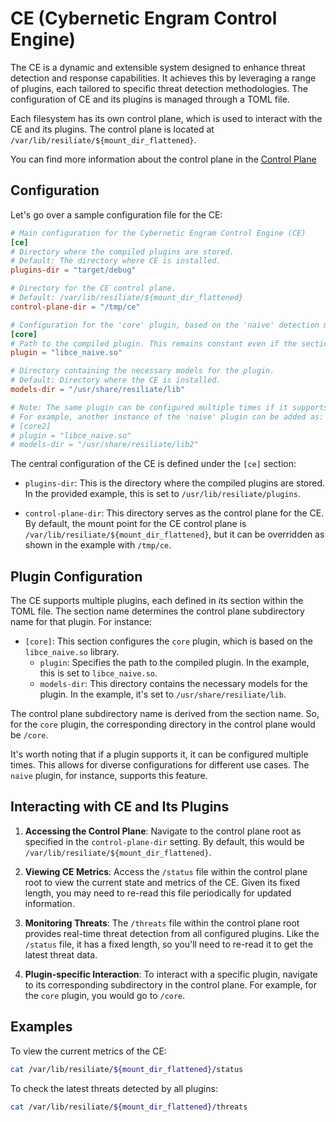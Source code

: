 # CE (Cybernetic Engram Control Engine)

The CE is a dynamic and extensible system designed to enhance threat detection
and response capabilities. It achieves this by leveraging a range of plugins,
each tailored to specific threat detection methodologies. The configuration of
CE and its plugins is managed through a TOML file.

Each filesystem has its own control plane, which is used to interact with the
CE and its plugins. The control plane is located at `/var/lib/resiliate/${mount_dir_flattened}`.

You can find more information about the control plane in the [Control Plane](control-plane/)

## Configuration

Let's go over a sample configuration file for the CE:

```toml
# Main configuration for the Cybernetic Engram Control Engine (CE)
[ce]
# Directory where the compiled plugins are stored.
# Default: The directory where CE is installed.
plugins-dir = "target/debug"

# Directory for the CE control plane.
# Default: /var/lib/resiliate/${mount_dir_flattened}
control-plane-dir = "/tmp/ce"

# Configuration for the 'core' plugin, based on the 'naive' detection methodology.
[core]
# Path to the compiled plugin. This remains constant even if the section name changes.
plugin = "libce_naive.so"

# Directory containing the necessary models for the plugin.
# Default: Directory where the CE is installed.
models-dir = "/usr/share/resiliate/lib"

# Note: The same plugin can be configured multiple times if it supports multiple instances.
# For example, another instance of the 'naive' plugin can be added as:
# [core2]
# plugin = "libce_naive.so"
# models-dir = "/usr/share/resiliate/lib2"
```

The central configuration of the CE is defined under the `[ce]` section:

- `plugins-dir`: This is the directory where the compiled plugins are stored.
  In the provided example, this is set to `/usr/lib/resiliate/plugins`.
  
- `control-plane-dir`: This directory serves as the control plane for the CE.
  By default, the mount point for the CE control plane is
  `/var/lib/resiliate/${mount_dir_flattened}`, but it can be overridden as shown
  in the example with `/tmp/ce`.

## Plugin Configuration

The CE supports multiple plugins, each defined in its section within the TOML file.
The section name determines the control plane subdirectory name for that plugin.
For instance:

- `[core]`: This section configures the `core` plugin, which is based on the
  `libce_naive.so` library.
  - `plugin`: Specifies the path to the compiled plugin. In the example,
    this is set to `libce_naive.so`.
  - `models-dir`: This directory contains the necessary models for the plugin.
    In the example, it's set to `/usr/share/resiliate/lib`.

The control plane subdirectory name is derived from the section name. So, for the
`core` plugin, the corresponding directory in the control plane would be `/core`.

It's worth noting that if a plugin supports it, it can be configured multiple times.
This allows for diverse configurations for different use cases. The `naive`
plugin, for instance, supports this feature.

## Interacting with CE and Its Plugins

1. **Accessing the Control Plane**: Navigate to the control plane root as specified
   in the `control-plane-dir` setting. By default, this would be `/var/lib/resiliate/${mount_dir_flattened}`.

2. **Viewing CE Metrics**: Access the `/status` file within the control plane root
   to view the current state and metrics of the CE. Given its fixed length, you may
   need to re-read this file periodically for updated information.

3. **Monitoring Threats**: The `/threats` file within the control plane root
   provides real-time threat detection from all configured plugins. Like the
   `/status` file, it has a fixed length, so you'll need to re-read it to get
   the latest threat data.

4. **Plugin-specific Interaction**: To interact with a specific plugin, navigate
   to its corresponding subdirectory in the control plane.
   For example, for the `core` plugin, you would go to `/core`.

## Examples

To view the current metrics of the CE:

```bash
cat /var/lib/resiliate/${mount_dir_flattened}/status
```

To check the latest threats detected by all plugins:

```bash
cat /var/lib/resiliate/${mount_dir_flattened}/threats
```
